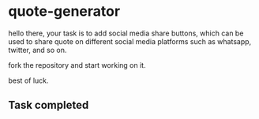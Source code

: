 # quote-generator

hello there, your task is to add social media share buttons, which can be used to share quote on different social media platforms such as whatsapp, twitter, and so on.

fork the repository and start working on it.

best of luck.

## Task completed